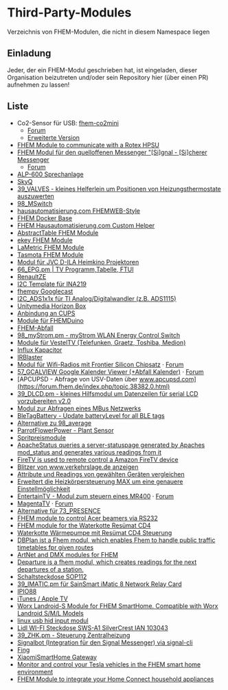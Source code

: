 # Third-Party-Modules
Verzeichnis von FHEM-Modulen, die nicht in diesem Namespace liegen

## Einladung
Jeder, der ein FHEM-Modul geschrieben hat, ist eingeladen, dieser Organisation beizutreten und/oder sein Repository hier (über einen PR) aufnehmen zu lassen!

## Liste
- Co2-Sensor für USB: [fhem-co2mini](https://github.com/henryk/fhem-co2mini/)
  - [Forum](https://forum.fhem.de/index.php/topic,41750.0)
  - [Erweiterte Version](https://github.com/verybadsoldier/fhem-co2mini/tree/vbs)
- [FHEM Module to communicate with a Rotex HPSU](https://github.com/ahermann86/fhemHPSU)
- [FHEM Modul für den quelloffenen Messenger "[Si]gnal - [Si]cherer Messenger](https://github.com/Quantum1337/32_SiSi.pm)
  - [Forum](https://forum.fhem.de/index.php/topic,84996.0)
- [ALP-600 Sprechanlage](https://forum.fhem.de/index.php/topic,105275.0)
- [SkyQ](https://forum.fhem.de/index.php/topic,96017.0)
- [39_VALVES - kleines Helferlein um Positionen von Heizungsthermostate auszuwerten](https://forum.fhem.de/index.php/topic,24658.0)
- [98_MSwitch](https://github.com/Byte009/Fhem-MSwitch)
- [hausautomatisierung.com FHEMWEB-Style](https://github.com/klein0r/fhem-style-haus-automatisierung)
- [FHEM Docker Base](https://github.com/klein0r/fhem-docker)
- [FHEM Hausautomatisierung.com Custom Helper](https://github.com/klein0r/fhem-ha-utils)
- [AbstractTable FHEM Module](https://github.com/klein0r/fhem-abstracttable)
- [ekey FHEM Module](https://github.com/klein0r/fhem-ekey)
- [LaMetric FHEM Module](https://github.com/klein0r/fhem-lametric)
- [Tasmota FHEM Module](https://github.com/klein0r/fhem-tasmota)
- [Modul für JVC D-ILA Heimkino Projektoren](https://forum.fhem.de/index.php/topic,108314.0.html)
- [66_EPG.pm | TV Programm,Tabelle, FTUI](https://forum.fhem.de/index.php/topic,105015.0)
- [RenaultZE](https://forum.fhem.de/index.php/topic,116273.0)
- [I2C Template für INA219](https://forum.fhem.de/index.php/topic,62045.msg550976.html#msg550976)
- [fhempy Googlecast](https://forum.fhem.de/index.php/topic,116455.0)
- [I2C_ADS1x1x für TI Analog/Digitalwandler (z.B. ADS1115)](https://forum.fhem.de/index.php/topic,114632.0)
- [Unitymedia Horizon Box](https://forum.fhem.de/index.php/topic,71018.msg804289.html)
- [Anbindung an CUPS](https://github.com//marvin78/FHEM-CUPS_Switch/)
- [Module für FHEMDuino](https://github.com/viegener/fhemduino_modules)
- [FHEM-Abfall](https://github.com/uniqueck/fhem-abfall/)
- [98_myStrom.pm - myStrom WLAN Energy Control Switch](https://forum.fhem.de/index.php/topic,39933.0)
- [Module für VestelTV (Telefunken, Graetz, Toshiba, Medion)](https://forum.fhem.de/index.php/topic,117397.0)
- [Influx Kapacitor](https://forum.fhem.de/index.php/topic,118208.0)
- [IRBlaster](https://github.com/viegener/Telegram-fhem/tree/master/IrBlaster)
- [Modul für Wifi-Radios mit Frontier Silicon Chipsatz](https://github.com/mumpitzstuff/fhem-SIRD) &middot; [Forum](https://forum.fhem.de/index.php/topic,79168.0.html)
- [57_GCALVIEW Google Kalender Viewer (+Abfall Kalender)](https://github.com/mumpitzstuff/fhem-GCALVIEW) &middot; [Forum](https://forum.fhem.de/index.php/topic,77502.0.html)
- [APCUPSD - Abfrage von USV-Daten über www.apcupsd.com](https://forum.fhem.de/index.php/topic,38382.0.html)
- [39_DLCD.pm - kleines Hilfsmodul um Datenzeilen für serial LCD vorzubereiten v2.0](https://forum.fhem.de/index.php/topic,24519.0.html)
- [Modul zur Abfragen eines MBus Netzwerks](https://forum.fhem.de/index.php/topic,45212.0.html)
- [BleTagBattery - Update batteryLevel for all BLE tags](https://github.com/mumpitzstuff/fhem-BleTagBattery)
- [Alternative zu 98_average](https://github.com/mumpitzstuff/fhem-average)
- [ParrotFlowerPower - Plant Sensor](https://github.com/mumpitzstuff/fhem-ParrotFlowerPower)
- [Spritpreismodule](https://github.com/pljakobs/fhem_spritpreis_module)
- [ApacheStatus queries a server-statuspage generated by Apaches mod_status and generates various readings from it](https://github.com/nesges/Fhem-Modules/blob/master/FHEM/98_ApacheStatus.pm)
- [FireTV is used to remote control a Amazon FireTV device](https://github.com/nesges/Fhem-Modules/blob/master/FHEM/98_FireTV.pm)
- [Blitzer von www.verkehrslage.de anzeigen](https://github.com/bismosa/FHEM/blob/master/FHEM/98_Blitzer.pm)
- [Attribute und Readings von gewählten Geräten vergleichen](https://github.com/bismosa/FHEM/blob/master/FHEM/98_Compare.pm)
- [Erweitert die Heizkörpersteuerung MAX um eine genauere Einstellmöglichkeit](https://github.com/bismosa/FHEM/blob/master/FHEM/98_MAX_Temperature.pm)
- [EntertainTV - Modul zum steuern eines MR400](https://www.rp-dev.de/fhem/entertaintv/controls_entertaintv.txt) &middot; [Forum](https://forum.fhem.de/index.php/topic,101311.0.html)
- [MagentaTV](https://www.rp-dev.de/fhem/magentatv/controls_magentatv.txt) &middot; [Forum](https://forum.fhem.de/index.php/topic,118358.msg1127751.html#msg1127751)
- [Alternative für 73_PRESENCE](https://forum.fhem.de/index.php/topic,117007.msg1113644.html#msg1113644)
- [FHEM module to control Acer beamers via RS232](https://github.com/mwllgr/fhem-acer-beamer-rs232)
- [FHEM module for the Waterkotte Resümat CD4](https://github.com/mwllgr/fhem-waterkotte-resuemat-cd4)
- [Waterkotte Wärmepumpe mit Resümat CD4 Steuerung](https://github.com/T0RST3N/fhem-waterkotte-cd4)
- [DBPlan ist a Fhem modul, which enables Fhem to handle public traffic timetables fpr given routes](https://github.com/jowiemann/DBPlan-for-Fhem)
- [ArtNet and DMX modules for FHEM](https://github.com/xusader/fhem-artdmx)
- [Departure is a fhem modul, which creates readings for the next departures of a station.](https://github.com/uniqueck/fhem-departure)
- [Schaltsteckdose SOP112](https://forum.fhem.de/index.php/topic,30501.msg383894.html#msg383894)
- [39_IMATIC.pm für SainSmart iMatic 8 Network Relay Card](https://forum.fhem.de/index.php/topic,45244.0.html)
- [IPIO88](https://forum.fhem.de/index.php/topic,7865.msg53501.html#msg53501)
- [iTunes / Apple TV](https://forum.fhem.de/index.php/topic,11830.0.html)
- [Worx Landroid-S Module for FHEM SmartHome. Compatible with Worx Landroid S/M/L Models](https://github.com/axelmohnen/fhem-landroid-s)
- [linux usb hid input modul](https://forum.fhem.de/index.php/topic,36257.0.html)
- [Lidl WI-FI Steckdose SWS-A1 SilverCrest IAN 103043](https://forum.fhem.de/index.php/topic,38112.msg379733.html#msg379733)
- [39_ZHK.pm - Steuerung Zentralheizung](https://forum.fhem.de/index.php/topic,24021.0.html)
- [Signalbot (Integration für den Signal Messenger) via signal-cli](https://forum.fhem.de/index.php/topic,118370.0.html)
- [Fing](https://github.com/supernova1963/fingService)
- [XiaomiSmartHome Gateway](https://github.com/T0RST3N/fhem-XiaomiSmartHome)
- [Monitor and control your Tesla vehicles in the FHEM smart home environment](https://github.com/sw-home/FHEM-Tesla)
- [FHEM Module to integrate your Home Connect household appliances](https://github.com/sw-home/FHEM-HomeConnect)
